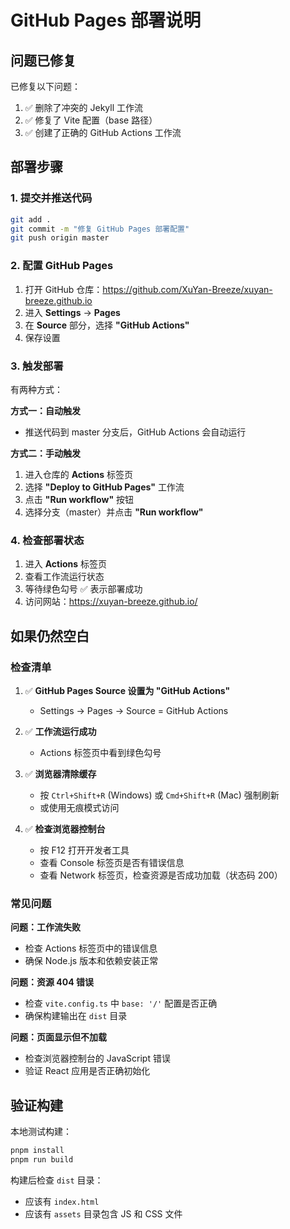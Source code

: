 # GitHub Pages 部署说明

## 问题已修复

已修复以下问题：
1. ✅ 删除了冲突的 Jekyll 工作流
2. ✅ 修复了 Vite 配置（base 路径）
3. ✅ 创建了正确的 GitHub Actions 工作流

## 部署步骤

### 1. 提交并推送代码

```bash
git add .
git commit -m "修复 GitHub Pages 部署配置"
git push origin master
```

### 2. 配置 GitHub Pages

1. 打开 GitHub 仓库：https://github.com/XuYan-Breeze/xuyan-breeze.github.io
2. 进入 **Settings** → **Pages**
3. 在 **Source** 部分，选择 **"GitHub Actions"**
4. 保存设置

### 3. 触发部署

有两种方式：

**方式一：自动触发**
- 推送代码到 master 分支后，GitHub Actions 会自动运行

**方式二：手动触发**
1. 进入仓库的 **Actions** 标签页
2. 选择 **"Deploy to GitHub Pages"** 工作流
3. 点击 **"Run workflow"** 按钮
4. 选择分支（master）并点击 **"Run workflow"**

### 4. 检查部署状态

1. 进入 **Actions** 标签页
2. 查看工作流运行状态
3. 等待绿色勾号 ✅ 表示部署成功
4. 访问网站：https://xuyan-breeze.github.io/

## 如果仍然空白

### 检查清单

1. ✅ **GitHub Pages Source 设置为 "GitHub Actions"**
   - Settings → Pages → Source = GitHub Actions

2. ✅ **工作流运行成功**
   - Actions 标签页中看到绿色勾号

3. ✅ **浏览器清除缓存**
   - 按 `Ctrl+Shift+R` (Windows) 或 `Cmd+Shift+R` (Mac) 强制刷新
   - 或使用无痕模式访问

4. ✅ **检查浏览器控制台**
   - 按 F12 打开开发者工具
   - 查看 Console 标签页是否有错误信息
   - 查看 Network 标签页，检查资源是否成功加载（状态码 200）

### 常见问题

**问题：工作流失败**
- 检查 Actions 标签页中的错误信息
- 确保 Node.js 版本和依赖安装正常

**问题：资源 404 错误**
- 检查 `vite.config.ts` 中 `base: '/'` 配置是否正确
- 确保构建输出在 `dist` 目录

**问题：页面显示但不加载**
- 检查浏览器控制台的 JavaScript 错误
- 验证 React 应用是否正确初始化

## 验证构建

本地测试构建：

```bash
pnpm install
pnpm run build
```

构建后检查 `dist` 目录：
- 应该有 `index.html`
- 应该有 `assets` 目录包含 JS 和 CSS 文件

